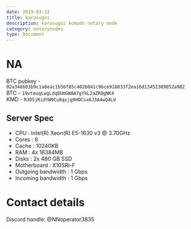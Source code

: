 ```yaml
---
date: 2019-03-22
title: karasugoi
description: karasugoi komodo notary node
category: notarynodes
type: Document
---
```

# NA
BTC pubkey - `02a348b03b9c1a8eac1b56f85c402b041c9bce918833f2ea16d13452309052a982`  
BTC - `19vteuqLwgLdq8UmGWAA7gYkL2aZRQgNK4`  
KMD - `RJD5jRidYW9Cu8qxjg9HDCsx6J3A4wQ4LU`

## Server Spec
 - CPU : Intel(R) Xeon(R) E5-1630 v3 @ 3.70GHz 
 - Cores : 8 
 - Cache : 10240KB
 - RAM :  4x 16384MB
 - Disks :  2x 480 GB SSD
 - Motherboard : X10SRi-F
 - Outgoing bandwidth : 1 Gbps
 - Incoming bandwidth : 1 Gbps

# Contact details

Discord handle: @NNoperator3835

